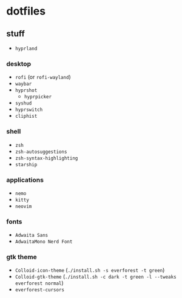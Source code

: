 # dotfiles
## stuff
- `hyprland`
### desktop
- `rofi` (or `rofi-wayland`)
- `waybar`
- `hyprshot`
    - `hyprpicker`
- `syshud`
- `hyprswitch`
- `cliphist`
### shell
- `zsh`
- `zsh-autosuggestions`
- `zsh-syntax-highlighting`
- `starship`
### applications
- `nemo`
- `kitty`
- `neovim`
### fonts
- `Adwaita Sans`
- `AdwaitaMono Nerd Font`
### gtk theme
- `Colloid-icon-theme` (`./install.sh -s everforest -t green`)
- `Colloid-gtk-theme` (`./install.sh -c dark -t green -l --tweaks everforest normal`)
- `everforest-cursors`
